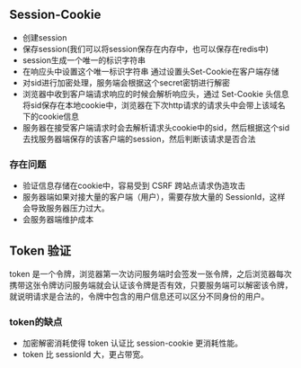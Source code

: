 ## Session-Cookie

+ 创建session
+ 保存session(我们可以将session保存在内存中，也可以保存在redis中)
+ session生成一个唯一的标识字符串
+ 在响应头中设置这个唯一标识字符串 通过设置头Set-Cookie在客户端存储
+ 对sid进行加密处理，服务端会根据这个secret密钥进行解密
+ 浏览器中收到客户端请求响应的时候会解析响应头，通过 Set-Cookie 头信息 将sid保存在本地cookie中，浏览器在下次http请求的请求头中会带上该域名下的cookie信息
+ 服务器在接受客户端请求时会去解析请求头cookie中的sid，然后根据这个sid去找服务器端保存的该客户端的session，然后判断该请求是否合法

### 存在问题

+ 验证信息存储在cookie中，容易受到 CSRF 跨站点请求伪造攻击
+ 服务器端如果对接大量的客户端（用户），需要存放大量的 SessionId，这样会导致服务器压力过大。
+ 会服务器端维护成本

## Token 验证

token 是一个令牌，浏览器第一次访问服务端时会签发一张令牌，之后浏览器每次携带这张令牌访问服务端就会认证该令牌是否有效，只要服务端可以解密该令牌，就说明请求是合法的，令牌中包含的用户信息还可以区分不同身份的用户。

### token的缺点

+ 加密解密消耗使得 token 认证比 session-cookie 更消耗性能。
+ token 比 sessionId 大，更占带宽。
